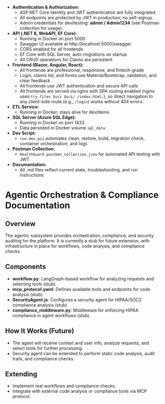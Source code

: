 - **Authentication & Authorization:**
  - ASP.NET Core Identity and JWT authentication are fully integrated.
  - All endpoints are protected by JWT in production; no self-signup.
  - Admin credentials for dev/testing: **admin / Admin!234** (see Postman collection for usage).
- **API (.NET 8, WebAPI, EF Core):**
  - Running in Docker on port 5000
  - Swagger UI available at http://localhost:5000/swagger
  - CORS enabled for all frontends
  - EF Core with SQL Server, auto-migrations on startup
  - All CRUD operations for Claims are persistent
- **Frontend (Blazor, Angular, React):**
  - All frontends are professional, responsive, and fintech-grade
  - Login, claims list, and forms use Material/Bootstrap, validation, and clear feedback
  - All frontends use JWT authentication and secure API calls
  - All frontends are served via nginx with SPA routing enabled (nginx uses `try_files $uri $uri/ /index.html;`), so direct navigation to any client-side route (e.g., `/login`) works without 404 errors.
- **ETL Service:**
  - Running in Docker, stays alive for dev/demo
- **SQL Server (Azure SQL Edge):**
  - Running in Docker on port 1433
  - Data persisted in Docker volume `sql_data`
- **Dev Script:**
  - `run-dev.ps1` automates clean, restore, build, migration check, container orchestration, and logs
- **Postman Collection:**
  - `HealthGuard.postman_collection.json` for automated API testing with JWT
- **Documentation:**
  - All .md files reflect current state, troubleshooting, and run instructions

# Agentic Orchestration & Compliance Documentation

## Overview
The agentic subsystem provides orchestration, compliance, and security auditing for the platform. It is currently a stub for future extension, with infrastructure in place for workflows, code analysis, and compliance checks.

## Components
- **workflow.py**: LangGraph-based workflow for analyzing requests and selecting tools (stub).
- **mcp_protocol.yaml**: Defines available tools and endpoints for code analysis (stub).
- **SecurityAgent.js**: Configures a security agent for HIPAA/SOC2 compliance analysis (stub).
- **compliance_middleware.py**: Middleware for enforcing HIPAA compliance in agent workflows (stub).

## How It Works (Future)
- The agent will receive context and user info, analyze requests, and select tools for further processing.
- Security agent can be extended to perform static code analysis, audit trails, and compliance checks.

## Extending
- Implement real workflows and compliance checks.
- Integrate with external code analysis or compliance tools via MCP protocol.
